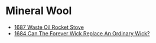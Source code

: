 # Mineral Wool
- [1687 Waste Oil Rocket Stove](https://youtu.be/-GgHl9trgwk)
- [1684 Can The Forever Wick Replace An Ordinary Wick?](https://youtu.be/QT5vG_HpppU)
